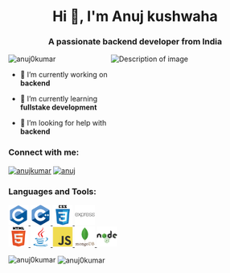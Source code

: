 <h1 align="center">Hi 👋, I'm Anuj kushwaha</h1>
<h3 align="center">A passionate backend developer from India</h3>
<img src="https://i.pinimg.com/originals/78/5a/1b/785a1b9c359640da6bc9cfe3670b42ba.png" alt="Description of image" align="right" width="300" height="300" title="Hover text">
<p align="left"> <img src="https://komarev.com/ghpvc/?username=anuj0kumar&label=Profile%20views&color=0e75b6&style=flat" alt="anuj0kumar" /> </p>

- 🔭 I’m currently working on **backend**

- 🌱 I’m currently learning **fullstake development**

- 🤝 I’m looking for help with **backend**

<h3 align="left">Connect with me:</h3>
<p align="left">
<a href="https://linkedin.com/in/anujkumar" target="blank"><img align="center" src="https://raw.githubusercontent.com/rahuldkjain/github-profile-readme-generator/master/src/images/icons/Social/linked-in-alt.svg" alt="anujkumar" height="30" width="40" /></a>
<a href="https://instagram.com/anuj" target="blank"><img align="center" src="https://raw.githubusercontent.com/rahuldkjain/github-profile-readme-generator/master/src/images/icons/Social/instagram.svg" alt="anuj" height="30" width="40" /></a>
</p>

<h3 align="left">Languages and Tools:</h3>
<p align="left"> <a href="https://www.cprogramming.com/" target="_blank" rel="noreferrer"> <img src="https://raw.githubusercontent.com/devicons/devicon/master/icons/c/c-original.svg" alt="c" width="40" height="40"/> </a> <a href="https://www.w3schools.com/cpp/" target="_blank" rel="noreferrer"> <img src="https://raw.githubusercontent.com/devicons/devicon/master/icons/cplusplus/cplusplus-original.svg" alt="cplusplus" width="40" height="40"/> </a> <a href="https://www.w3schools.com/css/" target="_blank" rel="noreferrer"> <img src="https://raw.githubusercontent.com/devicons/devicon/master/icons/css3/css3-original-wordmark.svg" alt="css3" width="40" height="40"/> </a> <a href="https://expressjs.com" target="_blank" rel="noreferrer"> <img src="https://raw.githubusercontent.com/devicons/devicon/master/icons/express/express-original-wordmark.svg" alt="express" width="40" height="40"/> </a> <a href="https://www.w3.org/html/" target="_blank" rel="noreferrer"> <img src="https://raw.githubusercontent.com/devicons/devicon/master/icons/html5/html5-original-wordmark.svg" alt="html5" width="40" height="40"/> </a> <a href="https://www.java.com" target="_blank" rel="noreferrer"> <img src="https://raw.githubusercontent.com/devicons/devicon/master/icons/java/java-original.svg" alt="java" width="40" height="40"/> </a> <a href="https://developer.mozilla.org/en-US/docs/Web/JavaScript" target="_blank" rel="noreferrer"> <img src="https://raw.githubusercontent.com/devicons/devicon/master/icons/javascript/javascript-original.svg" alt="javascript" width="40" height="40"/> </a> <a href="https://www.mongodb.com/" target="_blank" rel="noreferrer"> <img src="https://raw.githubusercontent.com/devicons/devicon/master/icons/mongodb/mongodb-original-wordmark.svg" alt="mongodb" width="40" height="40"/> </a> <a href="https://nodejs.org" target="_blank" rel="noreferrer"> <img src="https://raw.githubusercontent.com/devicons/devicon/master/icons/nodejs/nodejs-original-wordmark.svg" alt="nodejs" width="40" height="40"/> </a> </p>

<p><img align="left" src="https://github-readme-stats.vercel.app/api/top-langs?username=anuj0kumar&show_icons=true&locale=en&layout=compact" alt="anuj0kumar" /></p>

<p>&nbsp;<img align="center" src="https://github-readme-stats.vercel.app/api?username=anuj0kumar&show_icons=true&locale=en" alt="anuj0kumar" align ="right"   /></p>


<!---
Anuj0kumar/Anuj0kumar is a ✨ special ✨ repository because its `README.md` (this file) appears on your GitHub profile.
You can click the Preview link to take a look at your changes.
--->
